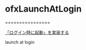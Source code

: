 # ofxLaunchAtLogin
================

[「ログイン時に起動」を実装する](http://questbeat.hatenablog.jp/entry/2014/04/19/123207)

launch at login
